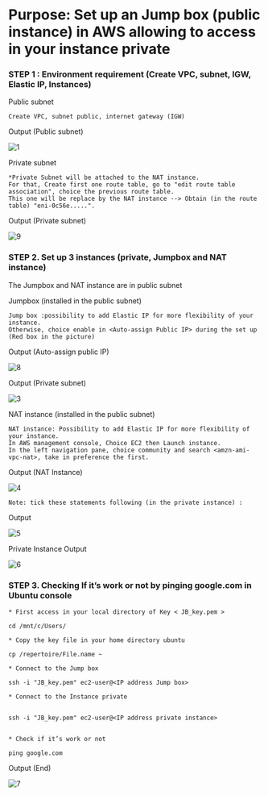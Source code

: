 
# Purpose: Set up an Jump box (public instance) in AWS allowing to access in your instance private #

### STEP 1 : Environment requirement (Create VPC, subnet, IGW, Elastic IP, Instances) ###

Public subnet
```{r}
Create VPC, subnet public, internet gateway (IGW)
```
Output (Public subnet)

   ![1](https://user-images.githubusercontent.com/51121757/69834360-c077de00-1231-11ea-9d16-1616a0f32df2.PNG)

Private subnet
```{r}
*Private Subnet will be attached to the NAT instance. 
For that, Create first one route table, go to "edit route table association", choice the previous route table. 
This one will be replace by the NAT instance --> Obtain (in the route table) "eni-0c56e.....".
```
Output (Private subnet)

   ![9](https://user-images.githubusercontent.com/51121757/70646282-797ce600-1c3e-11ea-8654-a15b32e1c1bf.PNG)

### STEP 2. Set up 3 instances (private, Jumpbox and NAT instance) ###
The Jumpbox and NAT instance are in public subnet

Jumpbox (installed in the public subnet)
```{r}
Jump box :possibility to add Elastic IP for more flexibility of your instance.
Otherwise, choice enable in <Auto-assign Public IP> during the set up (Red box in the picture)
```

Output (Auto-assign public IP)

   ![8](https://user-images.githubusercontent.com/51121757/69897369-12f4ef80-1343-11ea-9908-d2fd3698d8ff.PNG)

Output (Private subnet)

   ![3](https://user-images.githubusercontent.com/51121757/69834395-00d75c00-1232-11ea-98eb-0552028c4570.PNG)

NAT instance (installed in the public subnet)
```{r}
NAT instance: Possibility to add Elastic IP for more flexibility of your instance. 
In AWS management console, Choice EC2 then Launch instance.
In the left navigation pane, choice community and search <amzn-ami-vpc-nat>, take in preference the first.
```
Output (NAT Instance)

   ![4](https://user-images.githubusercontent.com/51121757/69834399-0765d380-1232-11ea-8479-3d1b176f3c73.PNG)

```{r}
Note: tick these statements following (in the private instance) : 
```
Output

   ![5](https://user-images.githubusercontent.com/51121757/69834402-0c2a8780-1232-11ea-96db-7c87a1d60b74.PNG)

Private Instance 
Output

   ![6](https://user-images.githubusercontent.com/51121757/69834408-1056a500-1232-11ea-8ccb-74cce9d3cbee.PNG)


### STEP 3. Checking If it’s work or not by pinging google.com in Ubuntu console ###

```{r}
* First access in your local directory of Key < JB_key.pem >

cd /mnt/c/Users/

* Copy the key file in your home directory ubuntu

cp /repertoire/File.name ~

* Connect to the Jump box

ssh -i "JB_key.pem" ec2-user@<IP address Jump box>

* Connect to the Instance private


ssh -i "JB_key.pem" ec2-user@<IP address private instance>


* Check if it’s work or not

ping google.com

```

Output (End)

   ![7](https://user-images.githubusercontent.com/51121757/69834414-15b3ef80-1232-11ea-86e4-6989c31d9903.PNG)
